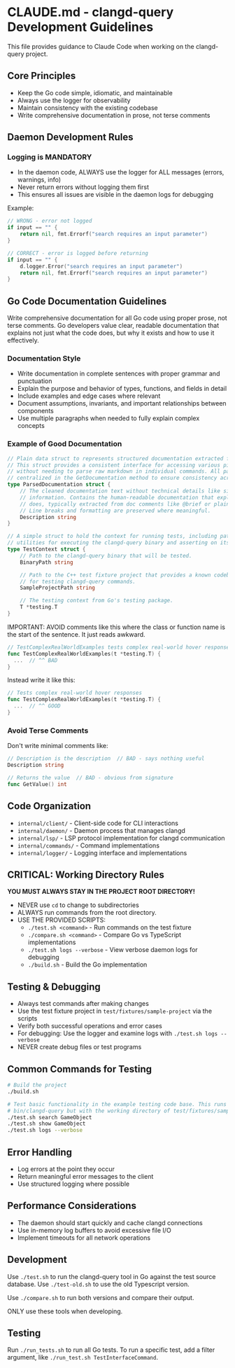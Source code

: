 # CLAUDE.md - clangd-query Development Guidelines

This file provides guidance to Claude Code when working on the clangd-query project.

## Core Principles
- Keep the Go code simple, idiomatic, and maintainable
- Always use the logger for observability
- Maintain consistency with the existing codebase
- Write comprehensive documentation in prose, not terse comments

## Daemon Development Rules

### Logging is MANDATORY
- In the daemon code, ALWAYS use the logger for ALL messages (errors, warnings, info)
- Never return errors without logging them first
- This ensures all issues are visible in the daemon logs for debugging

Example:
```go
// WRONG - error not logged
if input == "" {
    return nil, fmt.Errorf("search requires an input parameter")
}

// CORRECT - error is logged before returning
if input == "" {
    d.logger.Error("search requires an input parameter")
    return nil, fmt.Errorf("search requires an input parameter")
}
```

## Go Code Documentation Guidelines

Write comprehensive documentation for all Go code using proper prose, not terse comments. Go developers value clear, readable documentation that explains not just what the code does, but why it exists and how to use it effectively.

### Documentation Style
- Write documentation in complete sentences with proper grammar and punctuation
- Explain the purpose and behavior of types, functions, and fields in detail
- Include examples and edge cases where relevant
- Document assumptions, invariants, and important relationships between components
- Use multiple paragraphs when needed to fully explain complex concepts

### Example of Good Documentation
```go
// Plain data struct to represents structured documentation extracted from clangd's hover response.
// This struct provides a consistent interface for accessing various pieces of documentation
// without needing to parse raw markdown in individual commands. All parsing logic should be
// centralized in the GetDocumentation method to ensure consistency across the codebase.
type ParsedDocumentation struct {
    // The cleaned documentation text without technical details like size/offset/alignment
    // information. Contains the human-readable documentation that explains what a symbol
    // does, typically extracted from doc comments like @brief or plain documentation text.
    // Line breaks and formatting are preserved where meaningful.
    Description string
}

// A simple struct to hold the context for running tests, including paths and
// utilities for executing the clangd-query binary and asserting on its output.
type TestContext struct {
    // Path to the clangd-query binary that will be tested.
    BinaryPath string

    // Path to the C++ test fixture project that provides a known codebase
    // for testing clangd-query commands.
    SampleProjectPath string

    // The testing context from Go's testing package.
    T *testing.T
}
```

IMPORTANT: AVOID comments like this where the class or function name is the start
of the sentence. It just reads awkward.
```go
// TestComplexRealWorldExamples tests complex real-world hover responses
func TestComplexRealWorldExamples(t *testing.T) {
  ...  // ^^ BAD
}
```
Instead write it like this:
```go
// Tests complex real-world hover responses
func TestComplexRealWorldExamples(t *testing.T) {
  ...  // ^^ GOOD
}
```


### Avoid Terse Comments
Don't write minimal comments like:
```go
// Description is the description  // BAD - says nothing useful
Description string

// Returns the value  // BAD - obvious from signature
func GetValue() int
```

## Code Organization
- `internal/client/` - Client-side code for CLI interactions
- `internal/daemon/` - Daemon process that manages clangd
- `internal/lsp/` - LSP protocol implementation for clangd communication
- `internal/commands/` - Command implementations
- `internal/logger/` - Logging interface and implementations

## CRITICAL: Working Directory Rules
**YOU MUST ALWAYS STAY IN THE PROJECT ROOT DIRECTORY!**
- NEVER use `cd` to change to subdirectories
- ALWAYS run commands from the root directory.
- USE THE PROVIDED SCRIPTS:
  - `./test.sh <command>` - Run commands on the test fixture
  - `./compare.sh <command>` - Compare Go vs TypeScript implementations
  - `./test.sh logs --verbose` - View verbose daemon logs for debugging
  - `./build.sh` - Build the Go implementation

## Testing & Debugging
- Always test commands after making changes
- Use the test fixture project in `test/fixtures/sample-project` via the scripts
- Verify both successful operations and error cases
- For debugging: Use the logger and examine logs with `./test.sh logs --verbose`
- NEVER create debug files or test programs

## Common Commands for Testing
```bash
# Build the project
./build.sh

# Test basic functionality in the example testing code base. This runs
# bin/clangd-query but with the working directory of test/fixtures/sample-project
./test.sh search GameObject
./test.sh show GameObject
./test.sh logs --verbose
```

## Error Handling
- Log errors at the point they occur
- Return meaningful error messages to the client
- Use structured logging where possible

## Performance Considerations
- The daemon should start quickly and cache clangd connections
- Use in-memory log buffers to avoid excessive file I/O
- Implement timeouts for all network operations


## Development

Use `./test.sh` to run the clangd-query tool in Go against the test source
database. Use `./test-old.sh` to use the old Typescript version.

Use `./compare.sh` to run both versions and compare their output.

ONLY use these tools when developing.

## Testing

Run `./run_tests.sh` to run all Go tests. To run a specific test, add a
filter argument, like `./run_test.sh TestInterfaceCommand`.